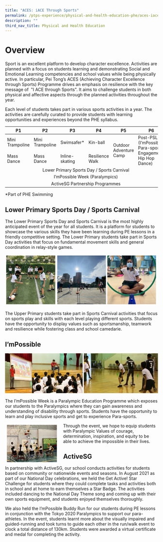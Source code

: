 ```yaml
---
title: "ACES: iACE Through Sports"
permalink: /ptps-experience/physical-and-health-education-phe/aces-iace-through-sports/
description: ""
third_nav_title: Physical and Health Education
---
```

# Overview
Sport is an excellent platform to develop character excellence. Activities are planned with a focus on students learning and demonstrating Social and Emotional Learning competencies and school values while being physically active. In particular, Pei Tong’s ACES (Achieving Character Excellence through Sports) Programme drives an emphasis on resilience with the key message of  "I ACE through Sports". It aims to challenge students in both physical and affective aspects through the planned activities throughout the year.

  

Each level of students takes part in various sports activities in a year. The activities are carefully curated to provide students with learning opportunities and experiences beyond the PHE syllabus.

<table>
<thead>
  <tr>
    <th>P1</th>
    <th>P2</th>
    <th>P3</th>
    <th>P4</th>
    <th>P5</th>
    <th>P6</th>
  </tr>
</thead>
<tbody>
  <tr>
    <td>Mini<br>Trampoline</td>
    <td>Mini<br>Trampoline</td>
    <td>Swimsafer* </td>
    <td>Kin-ball</td>
    <td rowspan="2">Outdoor Adventure Camp</td>
    <td rowspan="2">Post-PSLE (I’mPossible Para-sport Engagement, Hip Hop Dance)</td>
  </tr>
  <tr>
    <td>Mass Dance</td>
    <td>Mass Dance</td>
    <td>Inline-skating </td>
    <td>Resilience Walk</td>
  </tr>
  <tr>
		<td colspan="6"><center>Lower Primary Sports Day / Sports Carnival</center></td>
  </tr>
  <tr>
		<td colspan="6"><center>I’mPossible Week (Paralympics)</center></td>
  </tr>
  <tr>
		<td colspan="6"><center>ActiveSG Partnership Programmes</center></td>
  </tr>
</tbody>
</table>
*Part of PHE Swimming

## Lower Primary Sports Day / Sports Carnival


The Lower Primary Sports Day and Sports Carnival is the most highly anticipated event of the year for all students. It is a platform for students to showcase the various skills they have been learning during PE lessons in a friendly competitive setting. The Lower Primary students take part in Sports Day activities that focus on fundamental movement skills and general coordination in relay-style games.

![](/images/PTPS%20Experience/Physical%20and%20Health%20Education/Sports%20Carnival.png)

The Upper Primary students take part in Sports Carnival activities that focus on sports play and skills with each level playing different sports. Students have the opportunity to display values such as sportsmanship, teamwork and resilience while fostering class and school camedarie. 

## I’mPossible

![](/images/PTPS%20Experience/Physical%20and%20Health%20Education/ImPossible.jpg)

The I’mPossible Week is a Paralympic Education Programme which exposes our students to the Paralympics where they can gain awareness and understanding of disability through sports. Students have the opportunity to learn and play inclusive sports and get to experience Para-sports.



<img src="/images/PTPS%20Experience/Physical%20and%20Health%20Education/aces%20-%20p6%20post%20exam%20impossible.png" style="width:35%;margin-right:15px;" align = "left">


Through the event, we hope to equip students with Paralympic Values of courage, determination, inspiration, and equity to be able to achieve the impossible in their lives.<br>


## ActiveSG


In partnership with ActiveSG, our school conducts activities for students based on community or nationwide events and seasons. In August 2021 as part of our National Day celebrations, we held the Get Active! Star Challenge for students where they could complete tasks and activities both in school and at home to earn themselves a Star Badge. The activities included dancing to the National Day Theme song and coming up with their own sports equipment, and students enjoyed themselves thoroughly.

  

We also held the I’mPossible Buddy Run for our students during PE lessons in conjunction with the Tokyo 2020 Paralympics to support our para-athletes. In the event, students learnt more about the visually impaired and guided-running and took turns to guide each other in the run/walk event to clock a total distance of 130km. Students were awarded a virtual certificate and medal for completing the activity.